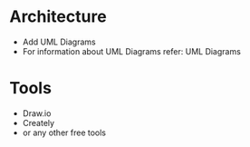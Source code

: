 # Architecture
 * Add UML Diagrams
 * For information about UML Diagrams refer: UML Diagrams
# Tools
 * Draw.io
 * Creately
 * or any other free tools

